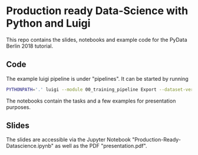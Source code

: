 # Production ready Data-Science with Python and Luigi

This repo contains the slides, notebooks and example code for the PyData Berlin 2018 tutorial.

## Code

The example luigi pipeline is under "pipelines". It can be started by running

```bash
PYTHONPATH='.' luigi --module 00_training_pipeline Export --dataset-version 1 --model-version 1
```

The notebooks contain the tasks and a few examples for presentation purposes.

## Slides

The slides are accessible via the Jupyter Notebook "Production-Ready-Datascience.ipynb" as well as
the PDF "presentation.pdf".